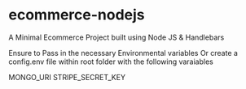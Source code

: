 # ecommerce-nodejs

A Minimal Ecommerce Project built using Node JS & Handlebars

Ensure to Pass in the necessary Environmental variables Or create a config.env file within root folder with the following varaiables

MONGO_URI
STRIPE_SECRET_KEY
